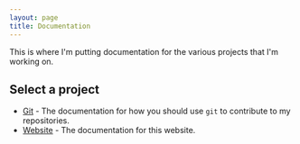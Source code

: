 ```yaml
---
layout: page
title: Documentation
---
```


This is where I'm putting documentation for the various projects that I'm working on.

## Select a project
- [Git](/docs/git/) - The documentation for how you should use ``git`` to contribute to my repositories.
- [Website](/docs/website/) - The documentation for this website.